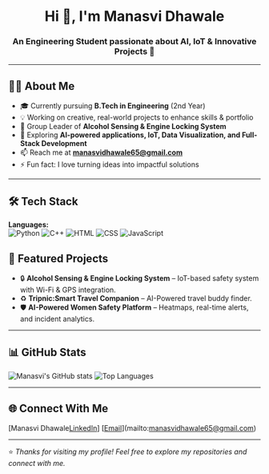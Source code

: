 <!-- Header -->
<h1 align="center">Hi 👋, I'm Manasvi Dhawale</h1>
<h3 align="center">An Engineering Student passionate about AI, IoT & Innovative Projects 🚀</h3>

---

<!-- About Me -->
## 👩‍💻 About Me
- 🎓 Currently pursuing **B.Tech in Engineering** (2nd Year)
- 💡 Working on creative, real-world projects to enhance skills & portfolio
- 📌 Group Leader of **Alcohol Sensing & Engine Locking System**
- 🌱 Exploring **AI-powered applications, IoT, Data Visualization, and Full-Stack Development**
- 📫 Reach me at **manasvidhawale65@gmail.com**  
- ⚡ Fun fact: I love turning ideas into impactful solutions

---

<!-- Skills -->
## 🛠 Tech Stack
**Languages:**  
![Python](https://img.shields.io/badge/-Python-3776AB?logo=python&logoColor=white)
![C++](https://img.shields.io/badge/-C++-00599C?logo=c%2b%2b&logoColor=white)
![HTML](https://img.shields.io/badge/-HTML5-E34F26?logo=html5&logoColor=white)
![CSS](https://img.shields.io/badge/-CSS3-1572B6?logo=css3&logoColor=white)
![JavaScript](https://img.shields.io/badge/-JavaScript-F7DF1E?logo=javascript&logoColor=black)

<!-- Current Projects -->
## 🚀 Featured Projects
- 🔒 **Alcohol Sensing & Engine Locking System** – IoT-based safety system with Wi-Fi & GPS integration.
- ♻️ **Tripnic:Smart Travel Companion** – AI-Powered travel buddy finder.
- 🛡 **AI-Powered Women Safety Platform** – Heatmaps, real-time alerts, and incident analytics.

---

<!-- Stats -->
## 📊 GitHub Stats
![Manasvi's GitHub stats](https://github-readme-stats.vercel.app/api?username=ManasviDhawale&show_icons=true&theme=radical)
![Top Languages](https://github-readme-stats.vercel.app/api/top-langs/?username=ManasviDhawale&layout=compact&theme=radical)

---

<!-- Connect -->
## 🌐 Connect With Me
[Manasvi  Dhawale[LinkedIn](https://img.shields.io/badge/-LinkedIn-0A66C2?logo=linkedin&logoColor=white)]
[[Email](https://img.shields.io/badge/-Email-D14836?logo=gmail&logoColor=white)](mailto:manasvidhawale65@gmail.com)

---

⭐ *Thanks for visiting my profile! Feel free to explore my repositories and connect with me.*
